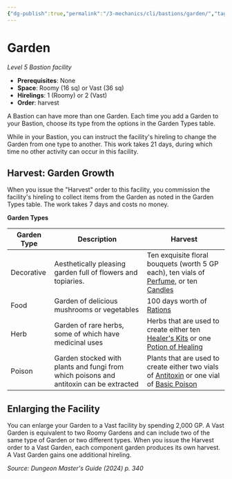 ```yaml
---
{"dg-publish":true,"permalink":"/3-mechanics/cli/bastions/garden/","tags":["ttrpg-cli/bastion","ttrpg-cli/compendium/src/5e/xdmg"],"noteIcon":""}
---
```


# Garden
*Level 5 Bastion facility*  

- **Prerequisites**: None
- **Space**: Roomy (16 sq) or Vast (36 sq)
- **Hirelings**: 1 (Roomy) or 2 (Vast)
- **Order**: harvest

A Bastion can have more than one Garden. Each time you add a Garden to your Bastion, choose its type from the options in the Garden Types table.

While in your Bastion, you can instruct the facility's hireling to change the Garden from one type to another. This work takes 21 days, during which time no other activity can occur in this facility.

## Harvest: Garden Growth

When you issue the "Harvest" order to this facility, you commission the facility's hireling to collect items from the Garden as noted in the Garden Types table. The work takes 7 days and costs no money.

**Garden Types**

| Garden Type | Description | Harvest |
|-------------|-------------|---------|
| Decorative | Aesthetically pleasing garden full of flowers and topiaries. | Ten exquisite floral bouquets (worth 5 GP each), ten vials of [Perfume](3-Mechanics/CLI/items/perfume-xphb.md), or ten [Candles](3-Mechanics/CLI/items/candle-xphb.md) |
| Food | Garden of delicious mushrooms or vegetables | 100 days worth of [Rations](3-Mechanics/CLI/items/rations-xphb.md) |
| Herb | Garden of rare herbs, some of which have medicinal uses | Herbs that are used to create either ten [Healer's Kits](3-Mechanics/CLI/items/healers-kit-xphb.md) or one [Potion of Healing](3-Mechanics/CLI/items/potion-of-healing-xdmg.md) |
| Poison | Garden stocked with plants and fungi from which poisons and antitoxin can be extracted | Plants that are used to create either two vials of [Antitoxin](3-Mechanics/CLI/items/antitoxin-xphb.md) or one vial of [Basic Poison](3-Mechanics/CLI/items/basic-poison-xphb.md) |{ #garden-types}


## Enlarging the Facility

You can enlarge your Garden to a Vast facility by spending 2,000 GP. A Vast Garden is equivalent to two Roomy Gardens and can include two of the same type of Garden or two different types. When you issue the Harvest order to a Vast Garden, each component garden produces its own harvest. A Vast Garden gains one additional hireling.

*Source: Dungeon Master's Guide (2024) p. 340*